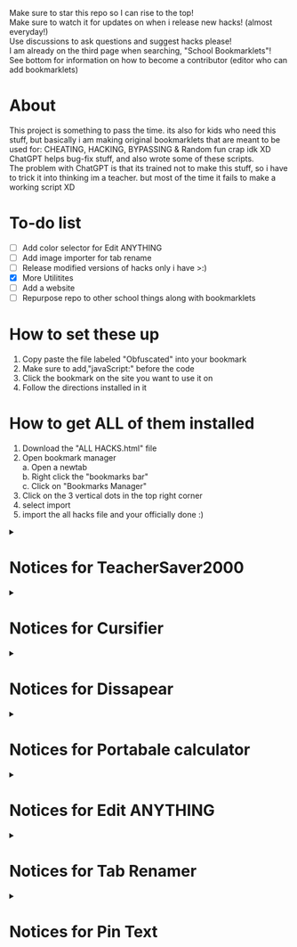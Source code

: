 Make sure to star this repo so I can rise to the top!<br>
Make sure to watch it for updates on when i release new hacks! (almost everyday!)<br>
Use discussions to ask questions and suggest hacks please!<br>
I am already on the third page when searching, "School Bookmarklets"!<br>
See bottom for information on how to become a contributor (editor who can add bookmarklets)
# About

This project is something to pass the time. its also for kids who need this stuff, but basically i am making original bookmarklets that are meant to be used for: CHEATING, HACKING, BYPASSING & Random fun crap idk XD<br>
ChatGPT helps bug-fix stuff, and also wrote some of these scripts.<br>
The problem with ChatGPT is that its trained not to make this stuff, so i have to trick it into thinking im a teacher. but most of the time it fails to make a working script XD

# To-do list

- [ ] Add color selector for Edit ANYTHING
- [ ] Add image importer for tab rename
- [ ] Release modified versions of hacks only i have >:)
- [x] More Utilitites
- [ ] Add a website
- [ ] Repurpose repo to other school things along with bookmarklets

# How to set these up
1. Copy paste  the file labeled "Obfuscated" into your bookmark
2. Make sure to add,"javaScript:" before the code
3. Click the bookmark on the site you want to use it on
4. Follow the directions installed in it

# How to get ALL of them installed
1. Download the "ALL HACKS.html" file<br>
2. Open bookmark manager<br>
a. Open a newtab<br>
b. Right click the "bookmarks bar"<br>
c. Click on "Bookmarks Manager"<br>
3. Click on the 3 vertical dots in the top right corner<br>
4. select import<br>
5. import the all hacks file and your officially done :)<br>

<details>
<summary><h1>Notices for TeacherSaver2000</h1></summary>
1. Refreshing or closing the page WILL deactivate the program, you will need to reactivate it<br>
2. The page is NOT an instant load, so you will have to use it before the teacher gets too close
</details>
<details>
<summary><h1>Notices for Cursifier</h1></summary>
1. Refreshing or closing the page WILL deactivate the program, you will need to reactivate it<br>
2. This requires two inputs and is for messing around <br>
3. very buggy will fix later
</details>
<details>
<summary><h1>Notices for Dissapear</h1></summary>
1. Refreshing or closing the page WILL restore the page.<br>
2. This hack will make the page unusable
</details>
<details>
<summary><h1>Notices for Portabale calculator</h1></summary>
1. Refreshing or closing the page WILL NOT deactivate the program.<br>
2. this hack is in a new window and will NOT deactivate until you close that window OR refresh that window
</details>
<details>
<summary><h1>Notices for Edit ANYTHING</h1></summary>
1. Refreshing or closing the page WILL deactivate the hack, HOWEVER, going to a new page from that page WILL NOT.<br>
2. You can only edit text
</details>
<details>
<summary><h1>Notices for Tab Renamer</h1></summary>
1. Refreshing or closing the page WILL deactivate the program, you will need to reactivate it<br>
2. this will not change the image<br>
3. securly will see it as what you named it
</details>
<details>
<summary><h1>Notices for Pin Text</h1></summary>
1. Refreshing or closing the page WILL deactivate the program, you will need to reactivate it, it will also remove pinned text<br>
2. you cannot pin headings and marquees
</details>

